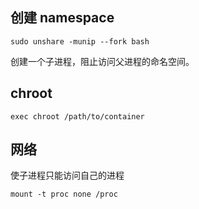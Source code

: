 ## 创建 namespace

```shell
sudo unshare -munip --fork bash
```

创建一个子进程，阻止访问父进程的命名空间。

## chroot

```shell
exec chroot /path/to/container
```

## 网络

使子进程只能访问自己的进程

```shell
mount -t proc none /proc
```
